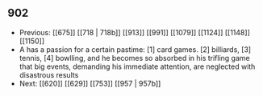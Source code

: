 ## 902
- Previous: [[675]] [[718 | 718b]] [[913]] [[991]] [[1079]] [[1124]] [[1148]] [[1150]] 
- A has a passion for a certain pastime: [1] card games. [2] billiards, [3] tennis, [4] bowlling, and he becomes so absorbed in his trifling game that big events, demanding his immediate attention, are neglected with disastrous results
- Next: [[620]] [[629]] [[753]] [[957 | 957b]] 


